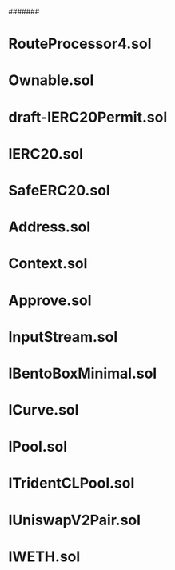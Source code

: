 #######
#  RouteProcessor4.sol

# Ownable.sol

#  draft-IERC20Permit.sol

#  IERC20.sol

# SafeERC20.sol

#  Address.sol

# Context.sol

#  Approve.sol

#  InputStream.sol

#  IBentoBoxMinimal.sol

# ICurve.sol

#  IPool.sol

#  ITridentCLPool.sol

# IUniswapV2Pair.sol

# IWETH.sol